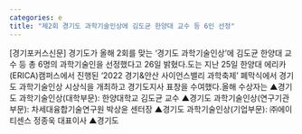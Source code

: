 ```yaml
---
categories: e
title: "제2회 경기도 과학기술인상에 김도균 한양대 교수 등 6인 선정"
---
```

[경기포커스신문] 경기도가 올해 2회를 맞는 ‘경기도 과학기술인상’에 김도균 한양대 교수 등 총 6명의 과학기술인을 선정했다고 26일 밝혔다.도는 지난 25일 한양대 에리카(ERICA)캠퍼스에서 진행된 ‘2022 경기&안산 사이언스밸리 과학축제’ 폐막식에서 경기도 과학기술인상 시상식을 개최하고 경기도지사 표창을 수여했다.올해 수상자는 ▲경기도 과학기술인상(대학부문): 한양대학교 김도균 교수 ▲경기도 과학기술인상(연구기관부문): 차세대융합기술연구원 박상윤 센터장 ▲경기도 과학기술인상(기업부문): ㈜에이티센스 정종욱 대표이사 ▲경기도